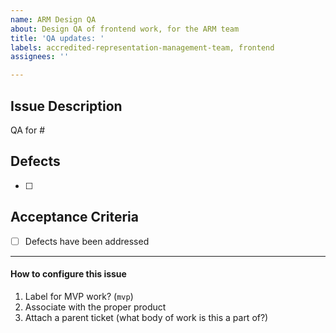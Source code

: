 ```yaml
---
name: ARM Design QA
about: Design QA of frontend work, for the ARM team
title: 'QA updates: '
labels: accredited-representation-management-team, frontend
assignees: ''

---
```


## Issue Description
QA for #

## Defects
- [ ] 

## Acceptance Criteria
- [ ] Defects have been addressed

---
#### How to configure this issue
1. Label for MVP work? (`mvp`)
4. Associate with the proper product
5. Attach a parent ticket (what body of work is this a part of?)
